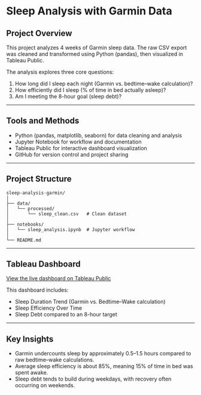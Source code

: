 # Sleep Analysis with Garmin Data

## Project Overview

This project analyzes 4 weeks of Garmin sleep data. The raw CSV export was cleaned and transformed using Python (pandas), then visualized in Tableau Public.

The analysis explores three core questions:

1. How long did I sleep each night (Garmin vs. bedtime–wake calculation)?
2. How efficiently did I sleep (% of time in bed actually asleep)?
3. Am I meeting the 8-hour goal (sleep debt)?

---

## Tools and Methods

* Python (pandas, matplotlib, seaborn) for data cleaning and analysis
* Jupyter Notebook for workflow and documentation
* Tableau Public for interactive dashboard visualization
* GitHub for version control and project sharing

---

## Project Structure

```
sleep-analysis-garmin/
│
├── data/
│   └── processed/
│       └── sleep_clean.csv   # Clean dataset
│
├── notebooks/
│   └── sleep_analysis.ipynb  # Jupyter workflow
│
└── README.md
```

---

## Tableau Dashboard

[View the live dashboard on Tableau Public](https://public.tableau.com/app/profile/porter.mclaws/viz/Book1_17591722694650/Dashboard1?publish=yes)

This dashboard includes:

* Sleep Duration Trend (Garmin vs. Bedtime–Wake calculation)
* Sleep Efficiency Over Time
* Sleep Debt compared to an 8-hour target

---

## Key Insights

* Garmin undercounts sleep by approximately 0.5–1.5 hours compared to raw bedtime–wake calculations.
* Average sleep efficiency is about 85%, meaning 15% of time in bed was spent awake.
* Sleep debt tends to build during weekdays, with recovery often occurring on weekends.
